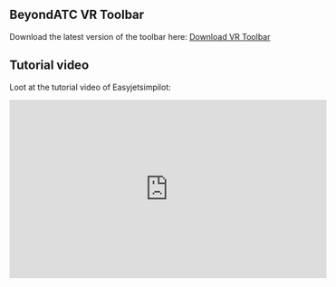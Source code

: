 ## BeyondATC VR Toolbar

Download the latest version of the toolbar here: [Download VR Toolbar](https://cdn.discordapp.com/attachments/1282141086172844146/1283157568792826002/beyondatc-toolbar-v1-1-1.zip?ex=66e6965c&is=66e544dc&hm=dcb0de91d9a37486f4f0faa86e8f2b918c8a2092f07f7a7f689d9cd4417e916a&)

## Tutorial video

Loot at the tutorial video of Easyjetsimpilot: 

<iframe width="560" height="315" src="https://www.youtube.com/embed/lKXx3TRMon4?si=fQLiRYYJDHjg-_x7" title="YouTube video player" frameborder="0" allow="accelerometer; autoplay; clipboard-write; encrypted-media; gyroscope; picture-in-picture; web-share" referrerpolicy="strict-origin-when-cross-origin" allowfullscreen></iframe>